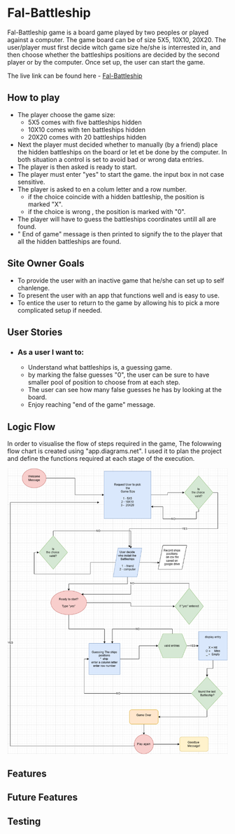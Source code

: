 # Fal-Battleship

Fal-Battleship game is a board game played by two peoples or played against a computer. The game board can be of size 5X5, 10X10, 20X20. The user/player must first decide witch game size he/she is interrested in, and then choose whether the battleships positions are decided by the second player or by the computer. Once set up, the user can start the game.  




The live link can be found here - [Fal-Battleship](https://fal-battleships-25fdad662dac.herokuapp.com/)

## How to play
- The player choose the game size:
    - 5X5 comes with five battleships hidden 
    - 10X10 comes with ten battleships hidden 
    - 20X20 comes with 20 battleships hidden
- Next the player must decided whether to manually (by a friend) place the hidden battleships on the board or let et be done by the computer. In both situation a control is set to avoid bad or wrong data entries. 
- The player is then asked is ready to start.
- The player must enter "yes" to start the game. the input box in not case sensitive.  
- The player is asked to en a colum letter and a row number. 
    - if the choice coincide with a hidden battleship, the position is marked "X".
    - if the choice is wrong , the position is marked with "0". 
- The player will have to guess the battleships coordinates untill all are found. 
- " End of game" message is then printed to signify the to the player that all the hidden battleships are found.

## Site Owner Goals
- To provide the user with an inactive game that he/she can set up to self chanlenge.
- To present the user with an app that functions well and is easy to use. 
- To entice the user to return to the game by allowing his to pick a more complicated setup if needed.

## User Stories

- ### As a user I want to:
  - Understand what battleships is, a guessing game.
  - by marking the false guesses "0", the user can be sure to have smaller pool of position to choose from at each step. 
  - The user can see how many false guesses he has by looking at the board.
  - Enjoy reaching "end of the game" message.

## Logic Flow

In order to visualise the flow of steps required in the game, The folowwing flow chart is created using "app.diagrams.net". I used it to plan the project and define the functions required at each stage of the execution.

![Flow Chart](docs/readme_images/flow_chart.png)


## Features 


## Future Features

## Testing
